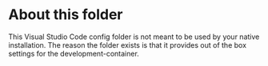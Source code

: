 # About this folder

This Visual Studio Code config folder is not meant to be used by your native
installation. The reason the folder exists is that it provides out of the box
settings for the development-container.

